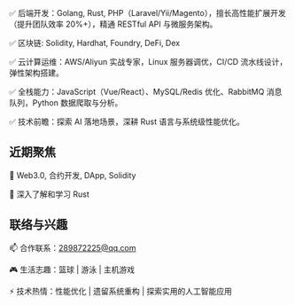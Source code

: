 ✅ 后端开发：Golang, Rust, PHP（Laravel/Yii/Magento），擅长高性能扩展开发（提升团队效率 20%+），精通 RESTful API 与微服务架构。

✅ 区块链: Solidity, Hardhat, Foundry, DeFi, Dex

✅ 云计算运维：AWS/Aliyun 实战专家，Linux 服务器调优，CI/CD 流水线设计，弹性架构搭建。

✅ 全栈能力：JavaScript（Vue/React）、MySQL/Redis 优化、RabbitMQ 消息队列，Python 数据爬取与分析。

✅ 技术前瞻：探索 AI 落地场景，深耕 Rust 语言与系统级性能优化。

## 近期聚焦
🔹 Web3.0, 合约开发, DApp, Solidity

🔹 深入了解和学习 Rust

## 联络与兴趣

📫 合作联系：289872225@qq.com

🎮 生活志趣：篮球 | 游泳 | 主机游戏

⚡ 技术热情：性能优化 | 遗留系统重构 | 探索实用的人工智能应用
